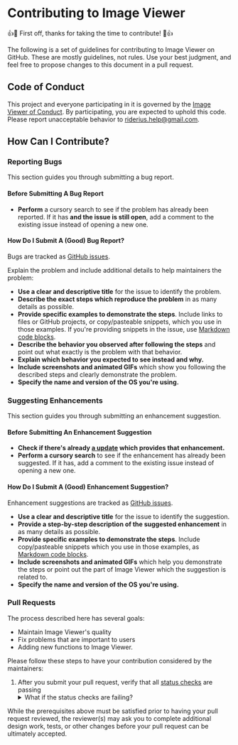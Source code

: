 # Contributing to Image Viewer
:+1::tada: First off, thanks for taking the time to contribute! :tada::+1:

The following is a set of guidelines for contributing to Image Viewer on GitHub. These are mostly guidelines, not rules. Use your best judgment, and feel free to propose changes to this document in a pull request.

## Code of Conduct

This project and everyone participating in it is governed by the [Image Viewer of Conduct](CODE_OF_CONDUCT.md). By participating, you are expected to uphold this code. Please report unacceptable behavior to riderius.help@gmail.com.

## How Can I Contribute?

### Reporting Bugs

This section guides you through submitting a bug report.

#### Before Submitting A Bug Report

* **Perform** a cursory search to see if the problem has already been reported. If it has **and the issue is still open**, add a comment to the existing issue instead of opening a new one.

#### How Do I Submit A (Good) Bug Report?

Bugs are tracked as [GitHub issues](https://guides.github.com/features/issues/).

Explain the problem and include additional details to help maintainers the problem:

* **Use a clear and descriptive title** for the issue to identify the problem.
* **Describe the exact steps which reproduce the problem** in as many details as possible.
* **Provide specific examples to demonstrate the steps**. Include links to files or GitHub projects, or copy/pasteable snippets, which you use in those examples. If you're providing snippets in the issue, use [Markdown code blocks](https://help.github.com/articles/markdown-basics/#multiple-lines).
* **Describe the behavior you observed after following the steps** and point out what exactly is the problem with that behavior.
* **Explain which behavior you expected to see instead and why.**
* **Include screenshots and animated GIFs** which show you following the described steps and clearly demonstrate the problem.
* **Specify the name and version of the OS you're using.**

### Suggesting Enhancements

This section guides you through submitting an enhancement suggestion.

#### Before Submitting An Enhancement Suggestion

* **Check if there's already [a update](https://github.com/Image-Viewer/commits) which provides that enhancement.**
* **Perform a cursory search** to see if the enhancement has already been suggested. If it has, add a comment to the existing issue instead of opening a new one.

#### How Do I Submit A (Good) Enhancement Suggestion?

Enhancement suggestions are tracked as [GitHub issues](https://guides.github.com/features/issues).

* **Use a clear and descriptive title** for the issue to identify the suggestion.
* **Provide a step-by-step description of the suggested enhancement** in as many details as possible.
* **Provide specific examples to demonstrate the steps**. Include copy/pasteable snippets which you use in those examples, as [Markdown code blocks](https://help.github.com/articles/markdown-basics/#multiple-lines).
* **Include screenshots and animated GIFs** which help you demonstrate the steps or point out the part of Image Viewer which the suggestion is related to.
* **Specify the name and version of the OS you're using.**

### Pull Requests

The process described here has several goals:

- Maintain Image Viewer's quality
- Fix problems that are important to users
- Adding new functions to Image Viewer.

Please follow these steps to have your contribution considered by the maintainers:

1. After you submit your pull request, verify that all [status checks](https://help.github.com/articles/about-status-checks/) are passing <details><summary>What if the status checks are failing?</summary>If a status check is failing, and you believe that the failure is unrelated to your change, please leave a comment on the pull request explaining why you believe the failure is unrelated. A maintainer will re-run the status check for you. If we conclude that the failure was a false positive, then we will open an issue to track that problem with our status check suite.</details>

While the prerequisites above must be satisfied prior to having your pull request reviewed, the reviewer(s) may ask you to complete additional design work, tests, or other changes before your pull request can be ultimately accepted.
